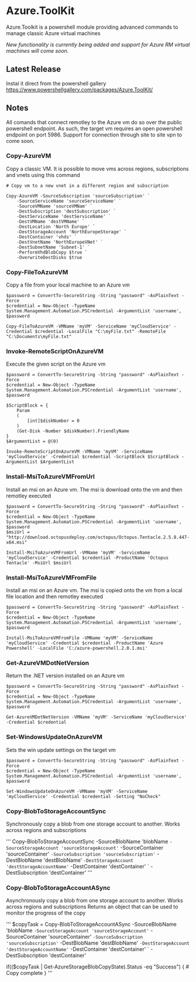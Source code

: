 # Azure.ToolKit

Azure.Toolkit is a powershell module providing advanced commands to manage classic Azure virtual machines

*New functionality is currently being added and support for Azure RM virtual machines will come soon.*

## Latest Release ##

Instal it direct from the powershell gallery
https://www.powershellgallery.com/packages/Azure.ToolKit/

## Notes ##
All comands that connect remotley to the Azure vm do so over the public powershell endpoint. As such, the target vm requires an open powershell endpoint on port 5986. Support for connection through site to site vpn to come soon.

### Copy-AzureVM ###
Copy a classic VM. It is possible to move vms across regions, subscriptions and vnets using this command

```
# Copy vm to a new vnet in a different region and subscription

Copy-AzureVM -SourceSubscription 'sourceSubscription' `
	-SourceServiceName 'sourceServiceName' `
	-SourceVMName 'sourceVMNam' `
	-DestSubscription 'destSubscription' `
	-DestServiceName 'destServiceName' `
	-DestVMName 'destVMName' `
	-DestLocation 'North Europe' `
	-DestStorageAccount 'NorthEuropeStorage' `
	-DestContainer 'vhds' `
	-DestVnetName 'NorthEuropeVNet' `
	-DestSubnetName 'Subnet-1' `
	-PerformVhdBlobCopy $true `
	-OverwriteDestDisks $true 
```

### Copy-FileToAzureVM ###
Copy a file from your local machine to an Azure vm

```
$password = ConvertTo-SecureString -String "password" -AsPlainText -Force
$credential = New-Object -TypeName System.Management.Automation.PSCredential -ArgumentList 'username', $password

Copy-FileToAzureVM -VMName 'myVM' -ServiceName 'myCloudService' -Credential $credential -LocalFile "C:\myFile.txt" -RemoteFile  "C:\Documents\myFile.txt"
```

### Invoke-RemoteScriptOnAzureVM ###
Execute the given script on the Azure vm

```
$password = ConvertTo-SecureString -String "password" -AsPlainText -Force
$credential = New-Object -TypeName System.Management.Automation.PSCredential -ArgumentList 'username', $password

$ScriptBlock = {
	Param
	(
		[int]$diskNumber = 0
	)
	(Get-Disk -Number $diskNumber).FriendlyName
}
$ArgumentList = @(0)

Invoke-RemoteScriptOnAzureVM -VMName 'myVM' -ServiceName 'myCloudService' -Credential $credential -ScriptBlock $ScriptBlock -ArgumentList $ArgumentList
```

### Install-MsiToAzureVMFromUrl ###
Install an msi on an Azure vm. The msi is download onto the vm and then remotley executed

```
$password = ConvertTo-SecureString -String "password" -AsPlainText -Force
$credential = New-Object -TypeName System.Management.Automation.PSCredential -ArgumentList 'username', $password
$msiUrl = "http://download.octopusdeploy.com/octopus/Octopus.Tentacle.2.5.8.447-x64.msi"

Install-MsiToAzureVMFromUrl -VMName 'myVM' -ServiceName 'myCloudService' -Credential $credential -ProductName 'Octopus Tentacle' -MsiUrl $msiUrl 
```

### Install-MsiToAzureVMFromFile ###
Install an msi on an Azure vm. The msi is copied onto the vm from a local file location and then remotley executed

```
$password = ConvertTo-SecureString -String "password" -AsPlainText -Force
$credential = New-Object -TypeName System.Management.Automation.PSCredential -ArgumentList 'username', $password

Install-MsiToAzureVMFromFile -VMName 'myVM' -ServiceName 'myCloudService' -Credential $credential -ProductName 'Azure Powershell' -LocalFile 'C:/azure-powershell.2.0.1.msi' 
```

### Get-AzureVMDotNetVersion ###
Return the .NET version installed on an Azure vm

```
$password = ConvertTo-SecureString -String "password" -AsPlainText -Force
$credential = New-Object -TypeName System.Management.Automation.PSCredential -ArgumentList 'username', $password

Get-AzureVMDotNetVersion -VMName 'myVM' -ServiceName 'myCloudService' -Credential $credential
```

### Set-WindowsUpdateOnAzureVM ###
Sets the win update settings on the target vm

```
$password = ConvertTo-SecureString -String "password" -AsPlainText -Force
$credential = New-Object -TypeName System.Management.Automation.PSCredential -ArgumentList 'username', $password

Set-WindowsUpdateOnAzureVM -VMName 'myVM' -ServiceName 'myCloudService' -Credential $credential -Setting "NoCheck"
```

### Copy-BlobToStorageAccountSync ###
Synchronously copy a blob from one storage account to another. Works across regions and subscriptions

'''
Copy-BlobToStorageAccountSync -SourceBlobName 'blobName `
				-SourceStorageAccount 'sourceStorageAccount' `
				-SourceContainer 'sourceContainer' `
				-SourceSubscription 'sourceSubscription' `
				-DestBlobName 'destBlobName' `
				-DestStorageAccount 'destStorageAccountName' `
				-DestContainer 'destContainer' `
				-DestSubscription 'destContainer'
'''

### Copy-BlobToStorageAccountASync ###
Asynchronously copy a blob from one storage account to another. Works across regions and subscriptions
Returns an object that can be used to monitor the progress of the copy

'''
$copyTask = Copy-BlobToStorageAccountASync -SourceBlobName 'blobName `
				-SourceStorageAccount 'sourceStorageAccount' `
				-SourceContainer 'sourceContainer' `
				-SourceSubscription 'sourceSubscription' `
				-DestBlobName 'destBlobName' `
				-DestStorageAccount 'destStorageAccountName' `
				-DestContainer 'destContainer' `
				-DestSubscription 'destContainer'

if(($copyTask | Get-AzureStorageBlobCopyState).Status -eq "Success")
{
	# Copy complete
}
'''